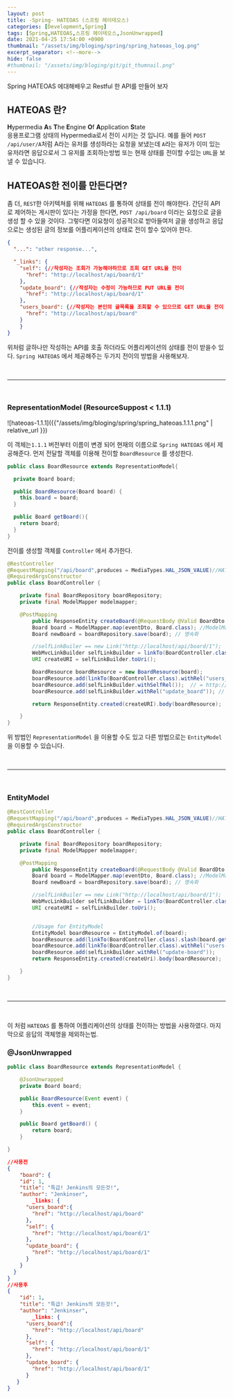 ```yaml
---
layout: post
title: -Spring- HATEOAS (스프링 헤이테오스)
categories: [Development,Spring]
tags: [Spring,HATEOAS,스프링 헤이테오스,JsonUnwrapped]
date: 2021-04-25 17:54:00 +0900
thumbnail: "/assets/img/bloging/spring/spring_hateoas_log.png"
excerpt_separator: <!--more-->
hide: false
#thumbnail: "/assets/img/bloging/git/git_thumnail.png"
---
```


Spring HATEOAS 에대해배우고 Restful 한 API를 만들어 보자

<!--more-->
## HATEOAS 란?  
**H**ypermedia **A**s **T**he **E**ngine **O**f **A**pplication **S**tate  
응용프로그램 상태의 Hypermedia로서 전이 시키는 것 입니다. 예를 들어 `POST /api/user/A`처럼 A라는 유저를 생성하라는 요청을 보냈는데 `A`라는 유저가 이미 있는 유저라면 응답으로서 그 유저를 조회하는방법 또는 현재 상태를 전이할 수있는 `URL`을 보낼 수 있습니다.

##  HATEOAS한 전이를 만든다면?

좀 더, `REST`한 아키텍쳐를 위해 `HATEOAS` 를 통하여  상태를 전이 해야한다. 간단히 API로 제어하는 게시판이 있다는 가정을 한다면, `POST /api/board` 이라는 요청으로 글을 생성 할 수 있을 것이다.  그렇다면 이요청이 성공적으로 받아들여저 글을 생성하고 응답으로는 생성된 글의 정보를 어플리케이션의 상태로 전이 할수 있어야 한다.

```json
{
  "...": "other response...",

  "_links": {
  	"self": {//작성자는 조회가 가능해야하므로 조회 GET URL을 전이
      "href": "http://localhost/api/board/1"
    },
    "update_board": {//작성자는 수정이 가능하므로 PUT URL을 전이
      "href": "http://localhost/api/board/1"
    },
    "users_board": {//작성자는 본인의 글목록을 조회할 수 있으므로 GET URL을 전이
      "href": "http://localhost/api/board"
    }
	}
}
```

위처럼 글하나만 작성하는 API를 호출 하더라도 어플리케이션의 상태를 전이 받을수 있다. `Spring HATEOAS` 에서 제공해주는 두가지 전이의 방법을 사용해보자.

<br>



---

<br>

### RepresentationModel (ResourceSuppost < 1.1.1)



![hateoas-1.1.1]({{"/assets/img/bloging/spring/spring_hateoas.1.1.1.png" | relative_url }})

이 객체는`1.1.1` 버전부터 이름이 변경 되어 현재의 이름으로 `Spring HATEOAS` 에서 제공해준다. 먼저 전달할 객체를 이용해 전이할 `BoardResource` 를 생성한다.

```java
public class BoardResource extends RepresentationModel{

  private Board board;

  public BoardResource(Board board) {
    this.board = board;
  }

  public Board getBoard(){
    return board;
  }
}
```

전이를 생성할 객체를 `Controller` 에서 추가한다.

```java
@RestController
@RequestMapping("/api/board",produces = MediaTypes.HAL_JSON_VALUE)//HATEOAS	전이를 위한 hal+json
@RequiredArgsConstructor
public class BoardController {

  	private final BoardRepository boardRepository;
  	private final ModelMapper modelmapper;

  	@PostMapping
		public ResponseEntity createBoard(@RequestBody @Valid BoardDto board,Errors erros) throws Exception{
      	Board board = ModelMapper.map(eventDto, Board.class); //ModelMapper를 통한 converting
      	Board newBoard = boardRepository.save(board); // 영속화

      	//selfLinkBuiler == new Link("http://localhost/api/board/1");
        WebMvcLinkBuilder selfLinkBuilder = linkTo(BoardController.class).slash(newBoard.getId());
      	URI createURI = selfLinkBuilder.toUri();

      	BoardResource boardResource = new BoardResource(board);
      	boardResource.add(linkTo(BoardController.class).withRel("users_board")); // = http://localhost/api/board
      	boardResource.add(selfLinkBuilder.withSelfRel());  // = http://localhost/api/board/1
      	boardResource.add(selfLinkBuilder.withRel("update_board")); // = http://localhost/api/board/1

      	return ResponseEntity.created(createURI).body(boardResource);

    }
}
```

위 방법인 `RepresentationModel` 을 이용할 수도 있고 다른 방법으로는 `EntityModel ` 을 이용할 수 있습니다.

<br>



---

<br>

### EntityModel

```java
@RestController
@RequestMapping("/api/board",produces = MediaTypes.HAL_JSON_VALUE)//HATEOAS	전이를 위한 hal+json
@RequiredArgsConstructor
public class BoardController {

  	private final BoardRepository boardRepository;
  	private final ModelMapper modelmapper;

  	@PostMapping
		public ResponseEntity createBoard(@RequestBody @Valid BoardDto board,Errors erros) throws Exception{
      	Board board = ModelMapper.map(eventDto, Board.class); //ModelMapper를 통한 converting
      	Board newBoard = boardRepository.save(board); // 영속화

      	//selfLinkBuiler == new Link("http://localhost/api/board/1");
        WebMvcLinkBuilder selfLinkBuilder = linkTo(BoardController.class).slash(newBoard.getId());
      	URI createURI = selfLinkBuilder.toUri();


        //Usage for EntityModel
        EntityModel boardResource = EntityModel.of(board);
        boardResource.add(linkTo(BoardController.class).slash(board.getId()).withSelfRel());
        boardResource.add(linkTo(BoardController.class).withRel("users-board"));
        boardResource.add(selfLinkBuilder.withRel("update-board"));
        return ResponseEntity.created(createUri).body(boardResource);

    }
}
```

<br>



---

<br>

이 처럼 `HATEOAS` 를 통하여 어플리케이션의 상태를 전이하는 방법을 사용하였다. 마지막으로 응답의 객체명을 제외하는법.

### @JsonUnwrapped

```java
public class BoardResource extends RepresentationModel {

    @JsonUnwrapped
    private Board board;

    public BoardResource(Event event) {
        this.event = event;
    }

    public Board getBoard() {
        return board;
    }

}
```



```json
//사용전
{
 	"board": {
    "id": 1,
    "title": "특급! Jenkins의 모든것!",
    "author": "Jenkinser",
		_links: {
      "users_board":{
        "href": "http://localhost/api/board"
      },
      "self": {
        "href": "http://localhost/api/board/1"
      },
      "update_board": {
        "href": "http://localhost/api/board/1"
      }
    }
  }
}
//사용후
{
    "id": 1,
    "title": "특급! Jenkins의 모든것!",
    "author": "Jenkinser",
		_links: {
      "users_board":{
        "href": "http://localhost/api/board"
      },
      "self": {
        "href": "http://localhost/api/board/1"
      },
      "update_board": {
        "href": "http://localhost/api/board/1"
      }
   }
}
```

